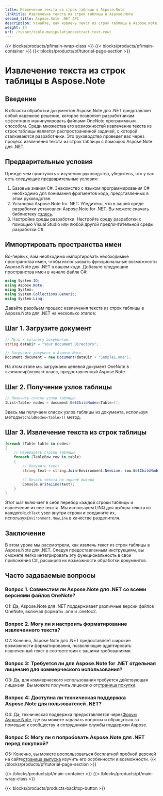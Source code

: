 ```yaml
---
title: Извлечение текста из строк таблицы в Aspose.Note
linktitle: Извлечение текста из строк таблицы в Aspose.Note
second_title: Aspose.Note .NET API
description: Узнайте, как извлечь текст из строк таблицы в Aspose.Note для .NET, с помощью этого подробного руководства.
weight: 14
url: /ru/net/table-manipulation/extract-text-row/
---
```


{{< blocks/products/pf/main-wrap-class >}}
{{< blocks/products/pf/main-container >}}
{{< blocks/products/pf/tutorial-page-section >}}

# Извлечение текста из строк таблицы в Aspose.Note

## Введение

В области обработки документов Aspose.Note для .NET представляет собой надежное решение, которое позволяет разработчикам эффективно манипулировать файлами OneNote программным способом. Среди множества его возможностей извлечение текста из строк таблицы является распространенной задачей, с которой сталкиваются разработчики. Это руководство проведет вас через процесс извлечения текста из строк таблицы с помощью Aspose.Note для .NET.

## Предварительные условия

Прежде чем приступить к изучению руководства, убедитесь, что у вас есть следующие предварительные условия:

1. Базовые знания C#. Знакомство с языком программирования C# необходимо для понимания фрагментов кода, представленных в этом руководстве.
2.  Установка Aspose.Note for .NET: Убедитесь, что в вашей среде разработки установлен Aspose.Note for .NET. Вы можете скачать библиотеку с[здесь](https://releases.aspose.com/note/net/).
3. Настройка среды разработки. Настройте среду разработки с помощью Visual Studio или любой другой предпочтительной среды разработки C#.

## Импортировать пространства имен

Во-первых, вам необходимо импортировать необходимые пространства имен, чтобы использовать функциональные возможности Aspose.Note для .NET в вашем коде. Добавьте следующие пространства имен в начало файла C#:

```csharp
using System.IO;
using Aspose.Note;
using System;
using System.Collections.Generic;
using System.Linq;
```

Давайте разобьем процесс извлечения текста из строк таблицы в Aspose.Note для .NET на несколько этапов:

## Шаг 1. Загрузите документ

```csharp
// Путь к каталогу документов.
string dataDir = "Your Document Directory";

// Загрузите документ в Aspose.Note.
Document document = new Document(dataDir + "Sample1.one");
```

 На этом этапе мы загружаем целевой документ OneNote в экземпляр`Document` класс, предоставленный Aspose.Note.

## Шаг 2. Получение узлов таблицы

```csharp
// Получить список узлов таблицы
IList<Table> nodes = document.GetChildNodes<Table>();
```

 Здесь мы получаем список узлов таблицы из документа, используя метод`GetChildNodes<Table>()` метод.

## Шаг 3. Извлечение текста из строк таблицы

```csharp
foreach (Table table in nodes)
{
	// Перебирать строки таблицы
	foreach (TableRow row in table)
	{
		// Получить текст
		string text = string.Join(Environment.NewLine, row.GetChildNodes<RichText>().Select(e => e.Text)) + Environment.NewLine;
   
		// Печать текста на экране вывода
		Console.WriteLine(text);
	}
}
```

 Этот шаг включает в себя перебор каждой строки таблицы и извлечение из нее текста. Мы используем LINQ для выбора текста из каждого`RichText` узел внутри строки и соедините их, используя`Environment.NewLine` в качестве разделителя.

## Заключение

В этом уроке мы рассмотрели, как извлечь текст из строк таблицы в Aspose.Note для .NET. Следуя предоставленным инструкциям, вы сможете легко интегрировать эту функциональность в свои приложения C#, расширяя их возможности обработки документов.

## Часто задаваемые вопросы

### Вопрос 1. Совместим ли Aspose.Note для .NET со всеми версиями файлов OneNote?

О1: Да, Aspose.Note для .NET поддерживает различные версии файлов OneNote, включая форматы .one и .onetoc2.

### Вопрос 2. Могу ли я настроить форматирование извлеченного текста?

О2: Конечно, Aspose.Note для .NET предоставляет широкие возможности форматирования, позволяющие адаптировать извлеченный текст в соответствии с вашими требованиями.

### Вопрос 3: Требуется ли для Aspose.Note for .NET отдельная лицензия для коммерческого использования?

 О3: Да, для коммерческого использования требуется действующая лицензия. Вы можете получить лицензию от[страница покупки](https://purchase.aspose.com/buy).

### Вопрос 4: Доступна ли техническая поддержка Aspose.Note для пользователей .NET?

 О4: Да, техническая поддержка предоставляется через[Форум Aspose.Note](https://forum.aspose.com/c/note/28), где вы можете задавать вопросы и обращаться за помощью к сообществу и сотрудникам службы поддержки Aspose.

### Вопрос 5: Могу ли я попробовать Aspose.Note для .NET перед покупкой?

 О5: Конечно, вы можете воспользоваться бесплатной пробной версией на сайте[страница выпуска](https://releases.aspose.com/) изучить его особенности и возможности.
{{< /blocks/products/pf/tutorial-page-section >}}

{{< /blocks/products/pf/main-container >}}
{{< /blocks/products/pf/main-wrap-class >}}

{{< blocks/products/products-backtop-button >}}
